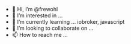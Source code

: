 - 👋 Hi, I’m @frewohl
- 👀 I’m interested in ...
- 🌱 I’m currently learning ... iobroker, javascript
- 💞️ I’m looking to collaborate on ...
- 📫 How to reach me ...

<!---
frewohl/frewohl is a ✨ special ✨ repository because its `README.md` (this file) appears on your GitHub profile.
You can click the Preview link to take a look at your changes.
--->
